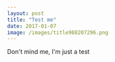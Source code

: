 ```yaml
---
layout: post
title: "Test me"
date: 2017-01-07
image: /images/title988207296.png
---
```

Don't mind me, I'm just a test
